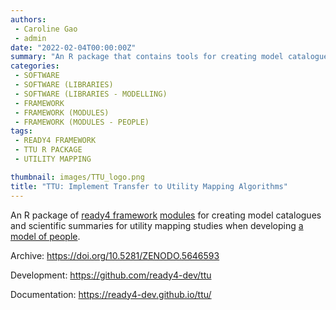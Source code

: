 ```yaml
---
authors:
 - Caroline Gao
 - admin
date: "2022-02-04T00:00:00Z"
summary: "An R package that contains tools for creating model catalogues and scientific summaries for utility mapping studies and uploading study outputs to online repositories..."
categories:
 - SOFTWARE
 - SOFTWARE (LIBRARIES)
 - SOFTWARE (LIBRARIES - MODELLING)
 - FRAMEWORK
 - FRAMEWORK (MODULES)
 - FRAMEWORK (MODULES - PEOPLE)
tags:
 - READY4 FRAMEWORK
 - TTU R PACKAGE
 - UTILITY MAPPING

thumbnail: images/TTU_logo.png
title: "TTU: Implement Transfer to Utility Mapping Algorithms"
---
```


An R package of [ready4 framework](../../project/a_ready4-project/) [modules](../../project/a_ready4-project/modules/) for creating model catalogues and scientific summaries for utility mapping studies when developing [a model of people](../../project/c_springtolife-project/).

Archive: https://doi.org/10.5281/ZENODO.5646593

Development: https://github.com/ready4-dev/ttu

Documentation: https://ready4-dev.github.io/ttu/
